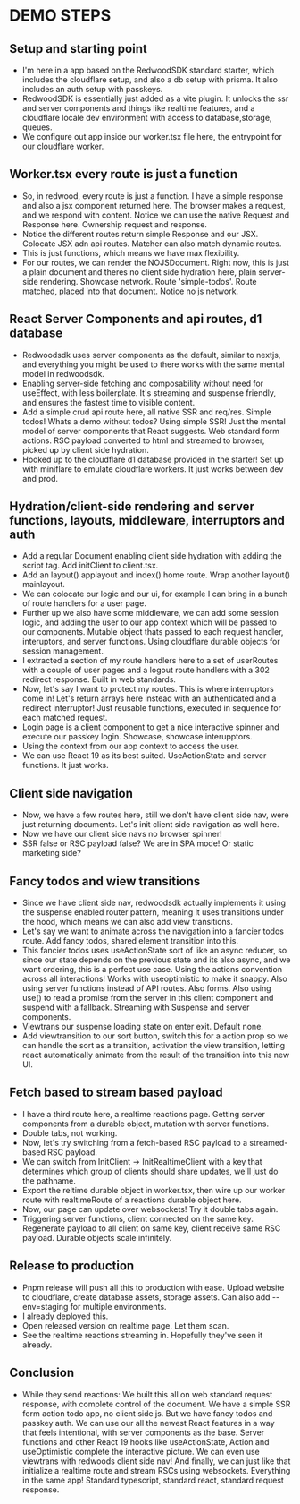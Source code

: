 # DEMO STEPS

## Setup and starting point

- I'm here in a app based on the RedwoodSDK standard starter, which includes the cloudflare setup, and also a db setup with prisma. It also includes an auth setup with passkeys.
- RedwoodSDK is essentially just added as a vite plugin. It unlocks the ssr and server components and things like realtime features, and a cloudflare locale dev environment with access to database,storage, queues.
- We configure out app inside our worker.tsx file here, the entrypoint for our cloudflare worker.

## Worker.tsx every route is just a function

- So, in redwood, every route is just a function. I have a simple response and also a jsx component returned here. The browser makes a request, and we respond with content. Notice we can use the native Request and Response here. Ownership request and response.
- Notice the different routes return simple Response and our JSX. Colocate JSX adn api routes. Matcher can also match dynamic routes.
- This is just functions, which means we have max flexibility.
- For our routes, we can render the NOJSDocument. Right now, this is just a plain document and theres no client side hydration here, plain server-side rendering. Showcase network. Route 'simple-todos'. Route matched, placed into that document. Notice no js network.

## React Server Components and api routes, d1 database

- Redwoodsdk uses server components as the default, similar to nextjs, and everything you might be used to there works with the same mental model in redwoodsdk.
- Enabling server-side fetching and composability without need for useEffect, with less boilerplate. It's streaming and suspense friendly, and ensures the fastest time to visible content.
- Add a simple crud api route here, all native SSR and req/res. Simple todos! Whats a demo without todos? Using simple SSR! Just the mental model of server components that React suggests. Web standard form actions. RSC payload converted to html and streamed to browser, picked up by client side hydration.
- Hooked up to the cloudflare d1 database provided in the starter! Set up with miniflare to emulate cloudflare workers. It just works between dev and prod.

## Hydration/client-side rendering and server functions, layouts, middleware, interruptors and auth

- Add a regular Document enabling client side hydration with adding the script tag. Add initClient to client.tsx.
- Add an layout() applayout and index() home route. Wrap another layout() mainlayout.
- We can colocate our logic and our ui, for example I can bring in a bunch of route handlers for a user page.
- Further up we also have some middleware, we can add some session logic, and adding the user to our app context which will be passed to our components. Mutable object thats passed to each request handler, interuptors, and server functions. Using cloudflare durable objects for session management.
- I extracted a section of my route handlers here to a set of userRoutes with a couple of user pages and a logout route handlers with a 302 redirect response. Built in web standards.
- Now, let's say I want to protect my routes. This is where interruptors come in! Let's return arrays here instead with an authenticated and a redirect interruptor! Just reusable functions, executed in sequence for each matched request.
- Login page is a client component to get a nice interactive spinner and execute our passkey login. Showcase, showcase interupptors.
- Using the context from our app context to access the user.
- We can use React 19 as its best suited. UseActionState and server functions. It just works.

## Client side navigation

- Now, we have a few routes here, still we don't have client side nav, were just returning documents. Let's init client side navigation as well here.
- Now we have our client side navs no browser spinner!
- SSR false or RSC payload false? We are in SPA mode! Or static marketing side?

## Fancy todos and wiew transitions

- Since we have client side nav, redwoodsdk actually implements it using the suspense enabled router pattern, meaning it uses transitions under the hood, which means we can also add view transitions.
- Let's say we want to animate across the navigation into a fancier todos route. Add fancy todos, shared element transition into this.
- This fancier todos uses useActionState sort of like an async reducer, so since our state depends on the previous state and its also async, and we want ordering, this is a perfect use case. Using the actions convention across all interactions! Works with useoptimistic to make it snappy. Also using server functions instead of API routes. Also forms. Also using use() to read a promise from the server in this client component and suspend with a fallback. Streaming with Suspense and server components.
- Viewtrans our suspense loading state on enter exit. Default none.
- Add viewtransition to our sort button, switch this for a action prop so we can handle the sort as a transition, activation the view transition, letting react automatically animate from the result of the transition into this new UI.

## Fetch based to stream based payload

- I have a third route here, a realtime reactions page. Getting server components from a durable object, mutation with server functions.
- Double tabs, not working.
- Now, let's try switching from a fetch-based RSC payload to a streamed-based RSC payload.
- We can switch from InitClient -> InitRealtimeClient with a key that determines which group of clients should share updates, we'll just do the pathname.
- Export the reltime durable object in worker.tsx, then wire up our worker route with realtimeRoute of a reactions durable object here.
- Now, our page can update over websockets! Try it double tabs again.
- Triggering server functions, client connected on the same key. Regenerate payload to all client on same key, client receive same RSC payload. Durable objects scale infinitely.

## Release to production

- Pnpm release will push all this to production with ease. Upload website to cloudflare, create database assets, storage assets. Can also add --env=staging for multiple environments.
- I already deployed this.
- Open released version on realtime page. Let them scan.
- See the realtime reactions streaming in. Hopefully they've seen it already.

## Conclusion

- While they send reactions: We built this all on web standard request response, with complete control of the document. We have a simple SSR form action todo app, no client side js. But we have fancy todos and passkey auth. We can use our all the newest React features in a way that feels intentional, with server components as the base. Server functions and other React 19 hooks like useActionState, Action and useOptimistic complete the interactive picture. We can even use viewtrans with redwoods client side nav! And finally, we can just like that initialize a realtime route and stream RSCs using websockets. Everything in the same app! Standard typescript, standard react, standard request response.

